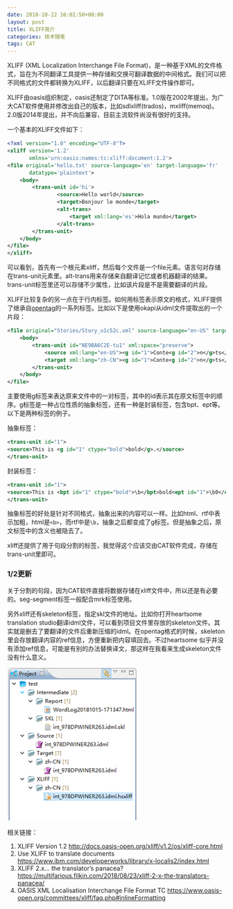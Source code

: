```yaml
---
date: 2018-10-22 16:02:50+08:00
layout: post
title: XLIFF简介
categories: 技术随笔
tags: CAT
---
```



XLIFF (XML Localization Interchange File Format)，是一种基于XML的文件格式，旨在为不同翻译工具提供一种存储和交换可翻译数据的中间格式。我们可以把不同格式的文件都转换为XLIFF，以后翻译只要在XLIFF文件操作即可。

XLIFF由oasis组织制定，oasis还制定了DITA等标准。1.0版在2002年提出，为广大CAT软件使用并修改出自己的版本，比如sdlxliff(trados)，mxliff(memoq)。2.0版2014年提出，并不向后兼容，目前主流软件尚没有很好的支持。

一个基本的XLIFF文件如下：

```xml
<?xml version="1.0" encoding="UTF-8"?>
<xliff version='1.2'
       xmlns='urn:oasis:names:tc:xliff:document:1.2'>
<file original='hello.txt' source-language='en' target-language='fr'
       datatype='plaintext'>
    <body>
        <trans-unit id='hi'>
                <source>Hello world</source>
                <target>Bonjour le monde</target>
                <alt-trans>
                    <target xml:lang='es'>Hola mundo</target>
                </alt-trans>
        </trans-unit>
    </body>
</file>
</xliff>
```

可以看到，首先有一个根元素xliff，然后每个文件是一个file元素。语言句对存储在trans-unit元素里。alt-trans用来存储来自翻译记忆或者机器翻译的结果。trans-unit标签里还可以存储不少属性，比如该片段是不是需要翻译的片段。

XLIFF比较复杂的另一点在于行内标签。如何用标签表示原文的格式，XLIFF提供了继承自[opentag](http://www.opentag.com/otspecs.htm#inline_elem)的一系列标签。比如以下是使用okapi从idml文件提取出的一个片段：

```xml
<file original="Stories/Story_u1c52c.xml" source-language="en-US" target-language="zh-CN" datatype="xml">
    <body>
        <trans-unit id="NE9BA6C2E-tu1" xml:space="preserve">
            <source xml:lang="en-US"><g id="1">Conte<g id="2">n</g>ts</g></source>
            <target xml:lang="zh-CN"><g id="1">Conte<g id="2">n</g>ts</g></target>
        </trans-unit>
    </body>
</file>
```

主要使用g标签来表达原来文件中的一对标签，其中的id表示其在原文标签中的顺序。g标签是一种占位性质的抽象标签，还有一种是封装标签，包含bpt、ept等。以下是两种标签的例子。

抽象标签：

```xml
<trans-unit id="1">
<source>This is <g id="1" ctype="bold">bold</g>.</source>
</trans-unit>
```

封装标签：

```xml
<trans-unit id="1">
<source>This is <bpt id="1" ctype="bold">\b</bpt>bold<ept id="1">\b0</ept>.</source>
</trans-unit>
```

抽象标签的好处是针对不同格式，抽象出来的内容可以一样。比如html、rtf中表示加粗，html是`<b>`，而rtf中是`\b`，抽象之后都变成了g标签。但是抽象之后，原文标签中的含义也被隐去了。

xliff还提供了用于句段分割的标签，我觉得这个应该交由CAT软件完成，存储在trans-unit里即可。

### 1/2更新

关于分割的句段，因为CAT软件直接将数据存储在xliff文件中，所以还是有必要的。seg-segment标签一般配合mrk标签使用。

另外xliff还有skeleton标签，指定skl文件的地址。比如你打开heartsome translation studio翻译idml文件，可以看到项目文件里存放的skeleton文件。其实就是删去了要翻译的文件后重新压缩的idml。在opentag格式的时候，skeleton里会存放翻译内容的ref信息，方便重新把内容填回去。不过heartsome 似乎并没有添加ref信息，可能是有别的办法替换译文，那这样在我看来生成skeleton文件没有什么意义。

![](/album/CAT/heartsome_project.png)

相关链接：

1. XLIFF Version 1.2 <http://docs.oasis-open.org/xliff/v1.2/os/xliff-core.html>
2. Use XLIFF to translate documents <https://www.ibm.com/developerworks/library/x-localis2/index.html>
3. XLIFF 2.x… the translator’s panacea? <https://multifarious.filkin.com/2018/08/23/xliff-2-x-the-translators-panacea/>
4. OASIS XML Localisation Interchange File Format TC <https://www.oasis-open.org/committees/xliff/faq.php#inlineFormatting>


